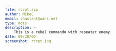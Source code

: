 ```yaml
---
file: rcrpt.zip
author: MikeC
email: chastant@wans.net
type: mots
description: >
    This is a rebel commando with repeater enemy.
date: 09/20/00
screenshot: rcrpt.jpg
---
```

